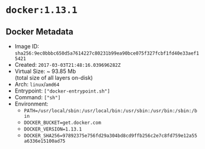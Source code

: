 # `docker:1.13.1`

## Docker Metadata

- Image ID: `sha256:9ec0bbbc650d5a7614227c80231b99ea90bce075f327fcbf1fd40e33aef15421`
- Created: `2017-03-03T21:48:16.039696282Z`
- Virtual Size: ~ 93.85 Mb  
  (total size of all layers on-disk)
- Arch: `linux`/`amd64`
- Entrypoint: `["docker-entrypoint.sh"]`
- Command: `["sh"]`
- Environment:
  - `PATH=/usr/local/sbin:/usr/local/bin:/usr/sbin:/usr/bin:/sbin:/bin`
  - `DOCKER_BUCKET=get.docker.com`
  - `DOCKER_VERSION=1.13.1`
  - `DOCKER_SHA256=97892375e756fd29a304bd8cd9ffb256c2e7c8fd759e12a55a6336e15100ad75`
